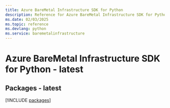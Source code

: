 ```yaml
---
title: Azure BareMetal Infrastructure SDK for Python
description: Reference for Azure BareMetal Infrastructure SDK for Python
ms.date: 02/03/2025
ms.topic: reference
ms.devlang: python
ms.service: baremetalinfrastructure
---
```

# Azure BareMetal Infrastructure SDK for Python - latest
## Packages - latest
[!INCLUDE [packages](baremetal-infrastructure-index.md)]